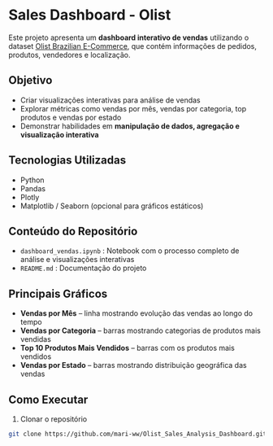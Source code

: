 # Sales Dashboard - Olist

Este projeto apresenta um **dashboard interativo de vendas** utilizando o dataset [Olist Brazilian E-Commerce](https://www.kaggle.com/datasets/olistbr/brazilian-ecommerce), que contém informações de pedidos, produtos, vendedores e localização.

## Objetivo

- Criar visualizações interativas para análise de vendas
- Explorar métricas como vendas por mês, vendas por categoria, top produtos e vendas por estado
- Demonstrar habilidades em **manipulação de dados, agregação e visualização interativa**

## Tecnologias Utilizadas

- Python
- Pandas
- Plotly
- Matplotlib / Seaborn (opcional para gráficos estáticos)

## Conteúdo do Repositório

- `dashboard_vendas.ipynb` : Notebook com o processo completo de análise e visualizações interativas
- `README.md` : Documentação do projeto

## Principais Gráficos

- **Vendas por Mês** – linha mostrando evolução das vendas ao longo do tempo  
- **Vendas por Categoria** – barras mostrando categorias de produtos mais vendidas  
- **Top 10 Produtos Mais Vendidos** – barras com os produtos mais vendidos  
- **Vendas por Estado** – barras mostrando distribuição geográfica das vendas

## Como Executar

1. Clonar o repositório
```bash
git clone https://github.com/mari-ww/Olist_Sales_Analysis_Dashboard.git
